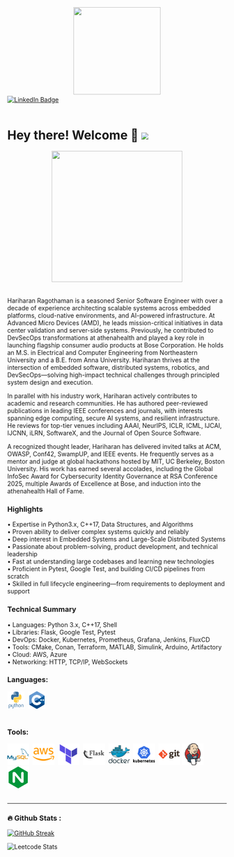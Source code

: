 
<div id="header" align="center">
  <img src="https://media.giphy.com/media/v1.Y2lkPTc5MGI3NjExMmVrd2h1cTU4bnJpd2swZW8ydGMzejExZnd2Z24weTQyYjZiMDFiMiZlcD12MV9naWZzX3NlYXJjaCZjdD1n/Ps89uHS7n72j6/giphy.gif" width="200" height="200"/>
</div>

<div id="badges">
  <a href="https://www.linkedin.com/in/hariharanragothaman/">
    <img src="https://img.shields.io/badge/LinkedIn-blue?style=for-the-badge&logo=linkedin&logoColor=white" alt="LinkedIn Badge"/>
  </a>
</div>

<img src="https://komarev.com/ghpvc/?username=hariharanragothaman&style=flat-square&color=blue" alt=""/>
<h1>
  Hey there! Welcome 🚀
  <img src="https://media.giphy.com/media/hvRJCLFzcasrR4ia7z/giphy.gif" width="30px"/>
</h1>

<div align="center">
  <img src="https://media.giphy.com/media/8m7nAJTYvzNUh54HQm/giphy.gif?cid=ecf05e47t3q33nhwi89vl9jnufo3piui63iwc6di4f6iuvj7&ep=v1_gifs_search&rid=giphy.gif&ct=g" width="300" height="300"/>
</div>

<br />

Hariharan Ragothaman is a seasoned Senior Software Engineer with over a decade of experience architecting scalable systems across embedded platforms, cloud-native environments, and AI-powered infrastructure. At Advanced Micro Devices (AMD), he leads mission-critical initiatives in data center validation and server-side systems. Previously, he contributed to DevSecOps transformations at athenahealth and played a key role in launching flagship consumer audio products at Bose Corporation. He holds an M.S. in Electrical and Computer Engineering from Northeastern University and a B.E. from Anna University. Hariharan thrives at the intersection of embedded software, distributed systems, robotics, and DevSecOps—solving high-impact technical challenges through principled system design and execution.

In parallel with his industry work, Hariharan actively contributes to academic and research communities. He has authored peer-reviewed publications in leading IEEE conferences and journals, with interests spanning edge computing, secure AI systems, and resilient infrastructure. He reviews for top-tier venues including AAAI, NeurIPS, ICLR, ICML, IJCAI, IJCNN, iLRN, SoftwareX, and the Journal of Open Source Software.  

A recognized thought leader, Hariharan has delivered invited talks at ACM, OWASP, Conf42, SwampUP, and IEEE events. He frequently serves as a mentor and judge at global hackathons hosted by MIT, UC Berkeley, Boston University. His work has earned several accolades, including the Global InfoSec Award for Cybersecurity Identity Governance at RSA Conference 2025, multiple Awards of Excellence at Bose, and induction into the athenahealth Hall of Fame.

### Highlights  
• Expertise in Python3.x, C++17, Data Structures, and Algorithms   
• Proven ability to deliver complex systems quickly and reliably   
• Deep interest in Embedded Systems and Large-Scale Distributed Systems   
• Passionate about problem-solving, product development, and technical leadership   
• Fast at understanding large codebases and learning new technologies    
• Proficient in Pytest, Google Test, and building CI/CD pipelines from scratch   
• Skilled in full lifecycle engineering—from requirements to deployment and support    

### Technical Summary   
• Languages: Python 3.x, C++17, Shell    
• Libraries: Flask, Google Test, Pytest   
• DevOps: Docker, Kubernetes, Prometheus, Grafana, Jenkins, FluxCD   
• Tools: CMake, Conan, Terraform, MATLAB, Simulink, Arduino, Artifactory   
• Cloud: AWS, Azure   
• Networking: HTTP, TCP/IP, WebSockets    

### Languages: 

<div>
  <img src="https://github.com/devicons/devicon/blob/master/icons/python/python-original-wordmark.svg" title="Python" alt="python" width="40" height="40"/>&nbsp;
  <img src="https://github.com/devicons/devicon/blob/master/icons/cplusplus/cplusplus-original.svg" title="C++" alt="C++" width="40" height="40"/>&nbsp;
</div>

<br />

### Tools:  

<div>
  <img src="https://github.com/devicons/devicon/blob/master/icons/mysql/mysql-original-wordmark.svg" title="MySQL"  alt="MySQL" width="50" height="50"/>&nbsp;
  <img src="https://github.com/devicons/devicon/blob/master/icons/amazonwebservices/amazonwebservices-plain-wordmark.svg" title="AWS" alt="AWS" width="50" height="50"/>&nbsp;
  <img src="https://github.com/devicons/devicon/blob/master/icons/terraform/terraform-original.svg" title="TF" alt="TF" width="50" height="50"/>&nbsp;
  <img src="https://github.com/devicons/devicon/blob/master/icons/flask/flask-original-wordmark.svg" title="flask" alt="flask" width="50" height="50"/>&nbsp;
  <img src="https://github.com/devicons/devicon/blob/master/icons/docker/docker-original-wordmark.svg" title="docker" alt="docker" width="50" height="50"/>&nbsp;
  <img src="https://github.com/devicons/devicon/blob/master/icons/kubernetes/kubernetes-original-wordmark.svg" title="kubernetes" alt="kubernetes" width="50" height="50"/>&nbsp;
  <img src="https://github.com/devicons/devicon/blob/master/icons/git/git-original-wordmark.svg" title="Git" **alt="Git" width="50" height="50"/>
  <img src="https://github.com/devicons/devicon/blob/master/icons/jenkins/jenkins-original.svg" title="Jenkins" **alt="Jenkins" width="50" height="50"/>
  <img src="https://github.com/devicons/devicon/blob/master/icons/nginx/nginx-original.svg" title="nginx" **alt="nginx" width="50" height="50"/>


</div>
<br />

---

### :fire: Github Stats :
[![GitHub Streak](http://github-readme-streak-stats.herokuapp.com?user=hariharanragothaman&theme=dark&background=000000)](https://git.io/streak-stats)

![Leetcode Stats](https://leetcard.jacoblin.cool/cppygod?ext=heatmap)

